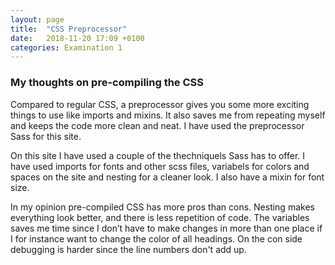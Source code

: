 ```yaml
---
layout: page
title:  "CSS Preprocessor"
date:   2018-11-20 17:09 +0100
categories: Examination 1
---
```

<div class="post-meta">
<h3>My thoughts on pre-compiling the CSS</h3>
<p>Compared to regular CSS, a preprocessor gives you some more exciting things to use like imports and mixins. It also saves me from repeating myself and keeps the code more clean and neat. I have used the preprocessor Sass for this site.</p>

<p>On this site I have used a couple of the thechniquels Sass has to offer. I have used imports for fonts and other scss files, variabels for colors and spaces on the site and nesting for a cleaner look. I also have a mixin for font size.</p>

<p>In my opinion pre-compiled CSS has more pros than cons. Nesting makes everything look better, and there is less repetition of code. The variables saves me time since I don’t have to make changes in more than one place if I for instance want to change the color of all headings. On the con side debugging is harder since the line numbers don't add up.</p>
</div>
